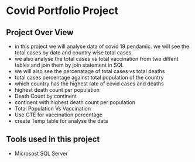 # Covid Portfolio Project
## Project Over View
- in this project we will analyse data of covid 19 pendamic. we will see the total cases by date and country wise total cases.
- we also analyse the total cases vs total vaccination from two diffent tables and join them by join statement in SQL
- we will also see the percenatage of total cases vs total deaths
- total cases percentage against total population of the country
- which country has the highest rate of covid cases and deaths
- highest death count per population
- Death Count by continent
- continent with highest death count per population
- Total Population Vs Vaccination
- Use CTE for vaccination percentage
- create Temp table for analyse the data

## Tools used in this project
- Microsost SQL Server

